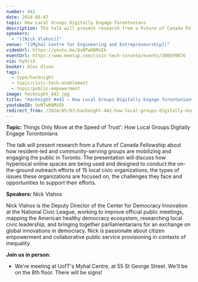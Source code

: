 ```yaml
---
number: 442
date: 2024-05-07
topic: How Local Groups Digitally Engage Torontonians
description: The talk will present research from a Future of Canada Fellowship about how resident-led and community-serving groups are mobilizing and engaging the public in Toronto. The presentation will discuss how hyperlocal online spaces are being used and designed to conduct the on-the-ground outreach efforts of 15 local civic organizations, the types of issues these organizations are focused on, the challenges they face and opportunities to support their efforts.
speakers:
  - "[[Nick Vlahos]]"
venue: "[[Myhal Centre for Engineering and Entrepreneurship]]"
videoUrl: https://youtu.be/UvNTwH8MiEk
eventUrl: https://www.meetup.com/civic-tech-toronto/events/300599876
via: hybrid
booker: Alex Olson
tags:
  - type/hacknight
  - topic/civic-tech-enablement
  - topic/public-empowerment
image: hacknight_442.jpg
title: "Hacknight #442 – How Local Groups Digitally Engage Torontonians"
youtubeID: UvNTwH8MiEk
redirect_from: /2024/05/07/hacknight-442-how-local-groups-digitally-engage-torontonians-with-nick-vlahos/
---
```

**Topic:** Things Only Move at the Speed of Trust': How Local Groups Digitally Engage Torontonians

The talk will present research from a Future of Canada Fellowship about how resident-led and community-serving groups are mobilizing and engaging the public in Toronto. The presentation will discuss how hyperlocal online spaces are being used and designed to conduct the on-the-ground outreach efforts of 15 local civic organizations, the types of issues these organizations are focused on, the challenges they face and opportunities to support their efforts.

**Speakers:** Nick Vlahos

Nick Vlahos is the Deputy Director of the Center for Democracy Innovation at the National Civic League, working to improve official public meetings, mapping the American healthy democracy ecosystem, researching local civic leadership, and bringing together parliamentarians for an exchange on global innovations in democracy. Nick is passionate about citizen empowerment and collaborative public service provisioning in contexts of inequality.

**Join us in person**:

* We're meeting at UofT's Myhal Centre, at 55 St George Street. We'll be on the 8th floor. There will be signs!
